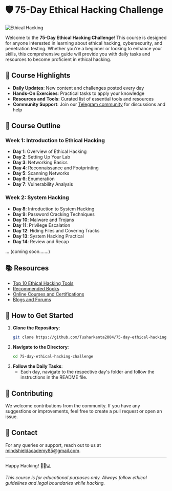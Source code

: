 # 🛡️ 75-Day Ethical Hacking Challenge

![Ethical Hacking](https://example.com/your-image.jpg)

Welcome to the **75-Day Ethical Hacking Challenge**! This course is designed for anyone interested in learning about ethical hacking, cybersecurity, and penetration testing. Whether you're a beginner or looking to enhance your skills, this comprehensive guide will provide you with daily tasks and resources to become proficient in ethical hacking.

## 🌟 Course Highlights

- **Daily Updates**: New content and challenges posted every day
- **Hands-On Exercises**: Practical tasks to apply your knowledge
- **Resources and Tools**: Curated list of essential tools and resources
- **Community Support**: Join our [Telegram community](https://telegram.com/invite/your-link) for discussions and help

## 📅 Course Outline

### Week 1: Introduction to Ethical Hacking
- **Day 1**: Overview of Ethical Hacking
- **Day 2**: Setting Up Your Lab
- **Day 3**: Networking Basics
- **Day 4**: Reconnaissance and Footprinting
- **Day 5**: Scanning Networks
- **Day 6**: Enumeration
- **Day 7**: Vulnerability Analysis

### Week 2: System Hacking
- **Day 8**: Introduction to System Hacking
- **Day 9**: Password Cracking Techniques
- **Day 10**: Malware and Trojans
- **Day 11**: Privilege Escalation
- **Day 12**: Hiding Files and Covering Tracks
- **Day 13**: System Hacking Practical
- **Day 14**: Review and Recap

... (coming soon.......)

## 📚 Resources

- [Top 10 Ethical Hacking Tools](https://example.com/tools)
- [Recommended Books](https://example.com/books)
- [Online Courses and Certifications](https://example.com/courses)
- [Blogs and Forums](https://example.com/blogs)

## 🚀 How to Get Started

1. **Clone the Repository**:
    ```bash
    git clone https://github.com/Tusharkanta2004/75-day-ethical-hacking-challenge.git
    ```
2. **Navigate to the Directory**:
    ```bash
    cd 75-day-ethical-hacking-challenge
    ```
3. **Follow the Daily Tasks**:
   - Each day, navigate to the respective day's folder and follow the instructions in the README file.

## 🙌 Contributing

We welcome contributions from the community. If you have any suggestions or improvements, feel free to create a pull request or open an issue.

## 📧 Contact

For any queries or support, reach out to us at [mindshieldacademy85@gmail.com](mailto:mindshieldacademy85@gmail.com).

---

Happy Hacking! 🕵️‍♂️💻

*This course is for educational purposes only. Always follow ethical guidelines and legal boundaries while hacking.*
